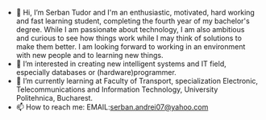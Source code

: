 - 👋 Hi, I’m Serban Tudor and I'm an enthusiastic, motivated, hard working and fast learning student,
completing the fourth year of my bachelor's degree. While I am
passionate about technology, I am also ambitious and curious to see
how things work while I may think of solutions to make them better. I
am looking forward to working in an environment with new people
and to learning new things.
- 👀 I’m interested in creating new intelligent systems and IT field, especially databases or (hardware)programmer.
- 🌱 I’m currently learning at Faculty of Transport, specialization Electronic, Telecommunications
and Information Technology, University Politehnica, Bucharest.
- 📫 How to reach me: EMAIL:serban.andrei07@yahoo.com 


<!---
SerbanTA/SerbanTA is a ✨ special ✨ repository because its `README.md` (this file) appears on your GitHub profile.
You can click the Preview link to take a look at your changes.
--->
